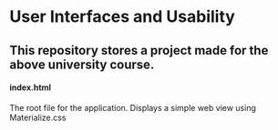 # User Interfaces and Usability

## This repository stores a project made for the above university course.

#### index.html<br>
The root file for the application. Displays a simple web view using Materialize.css
